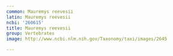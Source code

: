```yaml
---
common: Mauremys reevesii
latin: Mauremys reevesii
ncbi: '260615'
title: Mauremys reevesii
group: Vertebrates
image: http://www.ncbi.nlm.nih.gov/Taxonomy/taxi/images/2645

---
```

